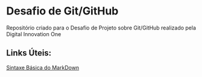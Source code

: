 # Desafio de Git/GitHub
Repositório criado para o Desafio de Projeto sobre Git/GitHub realizado pela Digital Innovation One


## Links Úteis:
[Sintaxe Básica do MarkDown](https://www.markdownguide.org/basic-syntax/)
